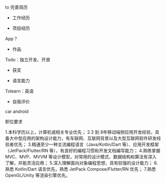 to 完善简历

- 工作经历

- 项目经历

App？

- 作品

Todo：独立开发、开源

- 获奖

- 语言能力

Tolearn：英语

- 自我评价



car android

职位要求

1.本科学历以上，计算机或相关专业优先； 2.3 到 8年移动端侧应用开发经验，具备大中型应用的架构设计能力，有车联网、互联网背景以及大型互联网软件研发经验者优先； 3.精通至少一种主流编程语言（Java/Kotlin/Dart 等）、应用开发框架（JetPack/Flutter/RN 等），有良好的编程习惯和开发文档编写能力； 4.熟练掌握 MVC、MVP、MVVM 等设计模型，对常用的设计模式、数据结构和算法有深入了解，并能灵活应用； 5.深入理解面向对象编程思想，具有较强的设计能力； 6.熟悉 Kotlin/Dart 语言优先，熟悉 JetPack Compose/Flutter/RN 优先； 7.熟悉 OpenGL/Unity 等渲染引擎优先。